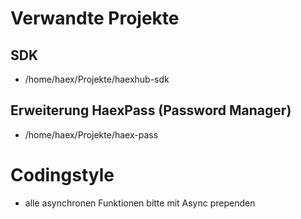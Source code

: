 # Verwandte Projekte

## SDK

- /home/haex/Projekte/haexhub-sdk

## Erweiterung HaexPass (Password Manager)

- /home/haex/Projekte/haex-pass

# Codingstyle

- alle asynchronen Funktionen bitte mit Async prependen
